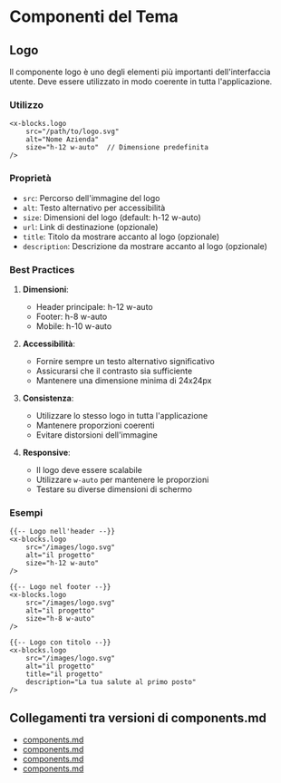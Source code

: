 # Componenti del Tema

## Logo

Il componente logo è uno degli elementi più importanti dell'interfaccia utente. Deve essere utilizzato in modo coerente in tutta l'applicazione.

### Utilizzo

```blade
<x-blocks.logo 
    src="/path/to/logo.svg"
    alt="Nome Azienda"
    size="h-12 w-auto"  // Dimensione predefinita
/>
```

### Proprietà

- `src`: Percorso dell'immagine del logo
- `alt`: Testo alternativo per accessibilità
- `size`: Dimensioni del logo (default: h-12 w-auto)
- `url`: Link di destinazione (opzionale)
- `title`: Titolo da mostrare accanto al logo (opzionale)
- `description`: Descrizione da mostrare accanto al logo (opzionale)

### Best Practices

1. **Dimensioni**:
   - Header principale: h-12 w-auto
   - Footer: h-8 w-auto
   - Mobile: h-10 w-auto

2. **Accessibilità**:
   - Fornire sempre un testo alternativo significativo
   - Assicurarsi che il contrasto sia sufficiente
   - Mantenere una dimensione minima di 24x24px

3. **Consistenza**:
   - Utilizzare lo stesso logo in tutta l'applicazione
   - Mantenere proporzioni coerenti
   - Evitare distorsioni dell'immagine

4. **Responsive**:
   - Il logo deve essere scalabile
   - Utilizzare `w-auto` per mantenere le proporzioni
   - Testare su diverse dimensioni di schermo

### Esempi

```blade
{{-- Logo nell'header --}}
<x-blocks.logo 
    src="/images/logo.svg"
    alt="il progetto"
    size="h-12 w-auto"
/>

{{-- Logo nel footer --}}
<x-blocks.logo 
    src="/images/logo.svg"
    alt="il progetto"
    size="h-8 w-auto"
/>

{{-- Logo con titolo --}}
<x-blocks.logo 
    src="/images/logo.svg"
    alt="il progetto"
    title="il progetto"
    description="La tua salute al primo posto"
/>
``` 

## Collegamenti tra versioni di components.md
* [components.md](../../../UI/docs/components.md)
* [components.md](../../../UI/docs/themes/components.md)
* [components.md](../../../Cms/docs/components.md)
* [components.md](../../../../Themes/One/docs/components.md)


